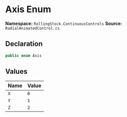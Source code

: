 # Axis Enum

**Namespace:** `RollingStock.ContinuousControls`
**Source:** `RadialAnimatedControl.cs`

## Declaration

```csharp
public enum Axis
```

## Values

| Name | Value |
|------|-------|
| `X` | `0` |
| `Y` | `1` |
| `Z` | `2` |

